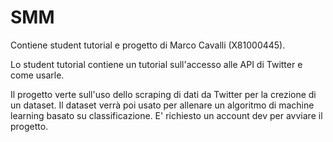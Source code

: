 # SMM
 
Contiene student tutorial e progetto di Marco Cavalli (X81000445).

Lo student tutorial contiene un tutorial sull'accesso alle API di Twitter e come usarle.

Il progetto verte sull'uso dello scraping di dati da Twitter per la crezione di un dataset. Il dataset verrà poi usato per allenare un algoritmo di machine learning basato su classificazione. E' richiesto un account dev per avviare il progetto.
